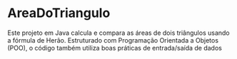 # AreaDoTriangulo
Este projeto em Java calcula e compara as áreas de dois triângulos usando a fórmula de Herão. Estruturado com Programação Orientada a Objetos (POO), o código também utiliza boas práticas de entrada/saída de dados
